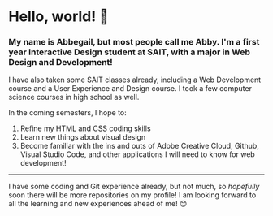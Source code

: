 # Hello, world! 👋
### My name is Abbegail, but most people call me Abby. I'm a first year Interactive Design student at SAIT, with a major in **Web Design and Development!**

I have also taken some SAIT classes already, including a Web Development course and a User Experience and Design course. I took a few computer science courses in high school as well.

In the coming semesters, I hope to:
1. Refine my HTML and CSS coding skills
2. Learn new things about visual design
3. Become familiar with the ins and outs of Adobe Creative Cloud, Github, Visual Studio Code, and other applications I will need to know for web development!

---

I have some coding and Git experience already, but not much, so *hopefully* soon there will be more repositories on my profile! I am looking forward to all the learning and new experiences ahead of me! 😊